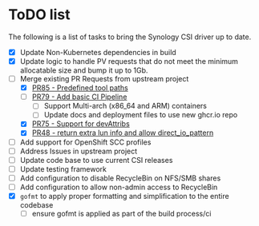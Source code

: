 # ToDO list

The following is a list of tasks to bring the Synology CSI driver up to date.

- [x] Update Non-Kubernetes dependencies in build
- [x] Update logic to handle PV requests that do not meet the minimum allocatable size and bump it up to 1Gb.
- [ ] Merge existing PR Requests from upstream project
   - [x] [PR85 - Predefined tool paths](https://github.com/SynologyOpenSource/synology-csi/pull/85)
   - [ ] [PR79 - Add basic CI Pipeline](https://github.com/SynologyOpenSource/synology-csi/pull/79)
     - [ ] Support Multi-arch (x86_64 and ARM) containers
     - [ ] Update docs and deployment files to use new ghcr.io repo
   - [X] [PR75 - Support for devAttribs](https://github.com/SynologyOpenSource/synology-csi/pull/75)
   - [X] [PR48 - return extra lun info and allow direct_io_pattern](https://github.com/SynologyOpenSource/synology-csi/pull/48)
- [ ] Add support for OpenShift SCC profiles
- [ ] Address Issues in upstream project
- [ ] Update code base to use current CSI releases
- [ ] Update testing framework
- [ ] Add configuration to disable RecycleBin on NFS/SMB shares
- [ ] Add configuration to allow non-admin access to RecycleBin
- [x] `gofmt` to apply proper formatting and simplification to the entire codebase
  - [ ] ensure gofmt is applied as part of the build process/ci 